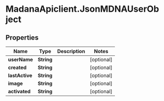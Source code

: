 # MadanaApiclient.JsonMDNAUserObject

## Properties

Name | Type | Description | Notes
------------ | ------------- | ------------- | -------------
**userName** | **String** |  | [optional] 
**created** | **String** |  | [optional] 
**lastActive** | **String** |  | [optional] 
**image** | **String** |  | [optional] 
**activated** | **String** |  | [optional] 


